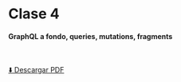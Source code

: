 # Clase 4
#### GraphQL a fondo, queries, mutations, fragments

<br>

[⬇️ Descargar PDF](https://github.com/aeberdinelli/incluit-nodejs-graphql/raw/master/clase-4/Clase%204%20-%20NodeJS%20and%20GraphQL%20-%20IncluIT.pdf)
